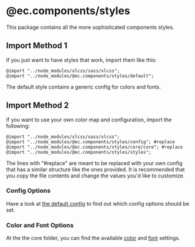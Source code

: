 # @ec.components/styles

This package contains all the more sophisticated components styles.

## Import Method 1

If you just want to have styles that work, import them like this:

```
@import "../node_modules/xlcss/sass/xlcss";
@import "../node_modules/@ec.components/styles/default";
```


The default style contains a generic config for colors and fonts.

## Import Method 2
If you want to use your own color map and configuration, import the following:

```
@import "../node_modules/xlcss/sass/xlcss";
@import "../node_modules/@ec.components/styles/config"; #replace
@import "../node_modules/@ec.components/styles/core/core"; #replace
@import "../node_modules/@ec.components/styles/styles";
```

The lines with "#replace" are meant to be replaced with your own config that has a similar structure like the ones provided.
It is recommended that you copy the file contents and change the values you'd like to customize.

### Config Options
Have a look at [the default config](./config.scss) to find out which config options should be set.
### Color and Font Options
At the the core folder, you can find the available [color](./core/_colors.scss) and [font](./core/_typo.scss) settings.
